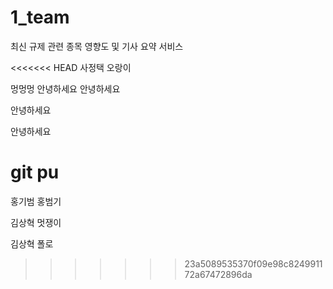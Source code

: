 # 1_team
최신 규제 관련 종목 영향도 및 기사 요약 서비스

<<<<<<< HEAD
사정택 오랑이

멍멍멍 안녕하세요
안녕하세요


안녕하세요

안녕하세요

git pu
=======
홍기범 홍범기 

김상혁 멋쟁이

김상혁 폴로


>>>>>>> 23a5089535370f09e98c824991172a67472896da

